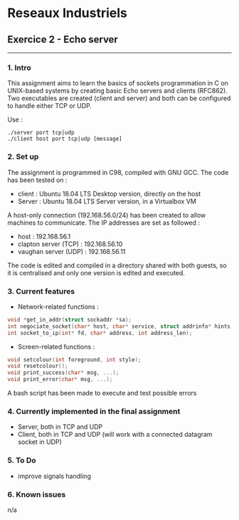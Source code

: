 # Reseaux Industriels
## Exercice 2 - Echo server
---
### 1. Intro
This assignment aims to learn the basics of sockets programmation in C on UNIX-based systems by creating basic Echo servers and clients (RFC862).
Two executables are created (client and server) and both can be configured to handle either TCP or UDP.

Use :
```shell
./server port tcp|udp
./client host port tcp|udp [message]
```

### 2. Set up
The assignment is programmed in C98, compiled with GNU GCC.
The code has been tested on :
* client : Ubuntu 18.04 LTS Desktop version, directly on the host
* Server : Ubuntu 18.04 LTS Server version, in a Virtualbox VM

A host-only connection (192.168.56.0/24) has been created to allow machines to communicate.
The IP addresses are set as followed :
* host : 192.168.56.1
* clapton server (TCP) : 192.168.56.10
* vaughan server (UDP) : 192.168.56.11

The code is edited and compiled in a directory shared with both guests, so it is centralised and only one version is edited and executed.

### 3. Current features
* Network-related functions :
```C
void *get_in_addr(struct sockaddr *sa);
int negociate_socket(char* host, char* service, struct addrinfo* hints, char ACTION, void (*on_success)(char*, ...), void (*on_error)(char*, ...));
int socket_to_ip(int* fd, char* address, int address_len);
```

* Screen-related functions :
```C
void setcolour(int foreground, int style);
void resetcolour();
void print_success(char* msg, ...);
void print_error(char* msg, ...);
```

A bash script has been made to execute and test possible errors

### 4. Currently implemented in the final assignment
* Server, both in TCP and UDP
* Client, both in TCP and UDP (will work with a connected datagram socket in UDP)

### 5. To Do
* improve signals handling

### 6. Known issues
n/a
